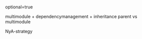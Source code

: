 #
optional=true

multimodule + dependencymanagement + inheritance
parent vs multimodule

NyA-strategy
